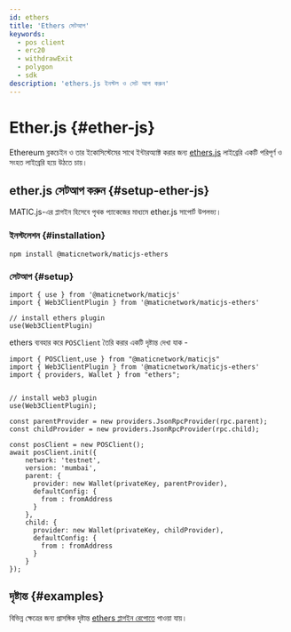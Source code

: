 ```yaml
---
id: ethers
title: 'Ethers সেটআপ'
keywords:
  - pos client
  - erc20
  - withdrawExit
  - polygon
  - sdk
description: 'ethers.js ইনস্টল ও সেট আপ করুন'
---
```


# Ether.js {#ether-js}

Ethereum ব্লকচেইন ও তার ইকোসিস্টেমের সাথে ইন্টারঅ্যাক্ট করার জন্য [ethers.js](https://docs.ethers.io/) লাইব্রেরি একটি পরিপূর্ণ ও সংহত লাইব্রেরি হয়ে উঠতে চায়।

## ether.js সেটআপ করুন {#setup-ether-js}

MATIC.js-এর প্লাগইন হিসেবে পৃথক প্যাকেজের মাধ্যমে ether.js সাপোর্ট উপলভ্য।

### ইনস্টলেশন {#installation}

```
npm install @maticnetwork/maticjs-ethers

```

### সেটআপ {#setup}

```
import { use } from '@maticnetwork/maticjs'
import { Web3ClientPlugin } from '@maticnetwork/maticjs-ethers'

// install ethers plugin
use(Web3ClientPlugin)
```

ethers ব্যবহার করে `POSClient` তৈরি করার একটি দৃষ্টান্ত দেখা যাক -

```
import { POSClient,use } from "@maticnetwork/maticjs"
import { Web3ClientPlugin } from '@maticnetwork/maticjs-ethers'
import { providers, Wallet } from "ethers";


// install web3 plugin
use(Web3ClientPlugin);

const parentProvider = new providers.JsonRpcProvider(rpc.parent);
const childProvider = new providers.JsonRpcProvider(rpc.child);

const posClient = new POSClient();
await posClient.init({
    network: 'testnet',
    version: 'mumbai',
    parent: {
      provider: new Wallet(privateKey, parentProvider),
      defaultConfig: {
        from : fromAddress
      }
    },
    child: {
      provider: new Wallet(privateKey, childProvider),
      defaultConfig: {
        from : fromAddress
      }
    }
});

```

## দৃষ্টান্ত {#examples}

বিভিন্ন ক্ষেত্রের জন্য প্রাসঙ্গিক দৃষ্টান্ত [ethers প্লাগইন রেপোতে](https://github.com/maticnetwork/maticjs-ethers) পাওয়া যায়।
